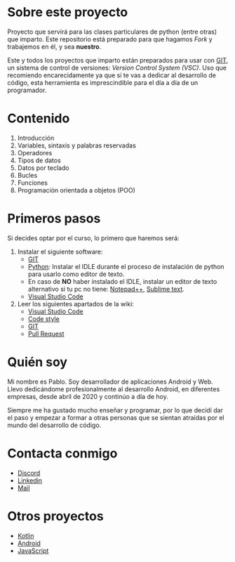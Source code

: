 # Sobre este proyecto
Proyecto que servirá para las clases particulares de python (entre otras) que imparto.
Este repositorio está preparado para que hagamos *Fork* y trabajemos en él, y sea **nuestro**.

Este y todos los proyectos que imparto están preparados para usar con [GIT](https://git-scm.com/), un sistema de control de versiones: *Version Control System (VSC)*. Uso que recomiendo encarecidamente ya que si te vas a dedicar al desarrollo de código, esta herramienta es imprescindible para el día a día de un programador.

# Contenido
1. Introducción
2. Variables, sintaxis y palabras reservadas
3. Operadores
4. Tipos de datos
5. Datos por teclado
6. Bucles
7. Funciones
8. Programación orientada a objetos (POO)

# Primeros pasos
Si decides optar por el curso, lo primero que haremos será:
1. Instalar el siguiente software:
   - [GIT](https://git-scm.com/downloads)
   - [Python](https://www.python.org/downloads/): Instalar el IDLE durante el proceso de instalación de python para usarlo como editor de texto.
   -  En caso de **NO** haber instalado el IDLE, instalar un editor de texto alternativo si tu pc no tiene: [Notepad++](https://notepad-plus-plus.org/downloads/), [Sublime text](https://www.sublimetext.com/download).
   -  [Visual Studio Code](https://code.visualstudio.com/download)
2. Leer los siguientes apartados de la wiki:
   - [Visual Studio Code](https://github.com/PabloRomeroArias/python/wiki/Visual-Studio-Code)
   - [Code style](https://github.com/PabloRomeroArias/python/wiki/Code-Style)
   - [GIT](https://github.com/PabloRomeroArias/python/wiki/Git)
   - [Pull Request](https://github.com/PabloRomeroArias/python/wiki/Pull-Request)

# Quién soy
Mi nombre es Pablo. Soy desarrollador de aplicaciones Android y Web.
Llevo dedicándome profesionalmente al desarrollo Android, en diferentes empresas, desde abril de 2020 y continúo a día de hoy.

Siempre me ha gustado mucho enseñar y programar, por lo que decidí dar el paso y empezar a formar a otras personas que se sientan atraídas por el mundo del desarrollo de código.

# Contacta conmigo
- [Discord](https://discord.gg/K8ccX9xKvT)
- [Linkedin](https://www.linkedin.com/in/pablo-romero-arias-425b66197/)
- [Mail](mailto:pablo.romeroarias.main@gmail.com)

# Otros proyectos
- [Kotlin](https://github.com/PabloRomeroArias/kotlin)
- [Android](https://github.com/PabloRomeroArias/android)
- [JavaScript](https://github.com/PabloRomeroArias/javascript)